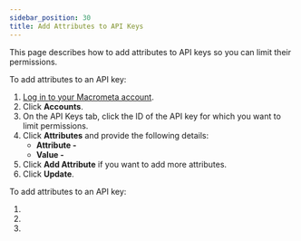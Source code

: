 ```yaml
---
sidebar_position: 30
title: Add Attributes to API Keys
---
```


This page describes how to add attributes to API keys so you can limit their permissions.

<Tabs groupId="operating-systems">
<TabItem value="console" label="Web Console">

To add attributes to an API key:

1. [Log in to your Macrometa account](https://auth.paas.macrometa.io/).
1. Click **Accounts**.
1. On the API Keys tab, click the ID of the API key for which you want to limit permissions.
1. Click **Attributes** and provide the following details:
    - **Attribute -** 
    - **Value -** 
1. Click **Add Attribute** if you want to add more attributes.
1. Click **Update**.

</TabItem>
<TabItem value="api" label="C8QL">

To add attributes to an API key:

1. 
1. 
1. 

</TabItem>
</Tabs>